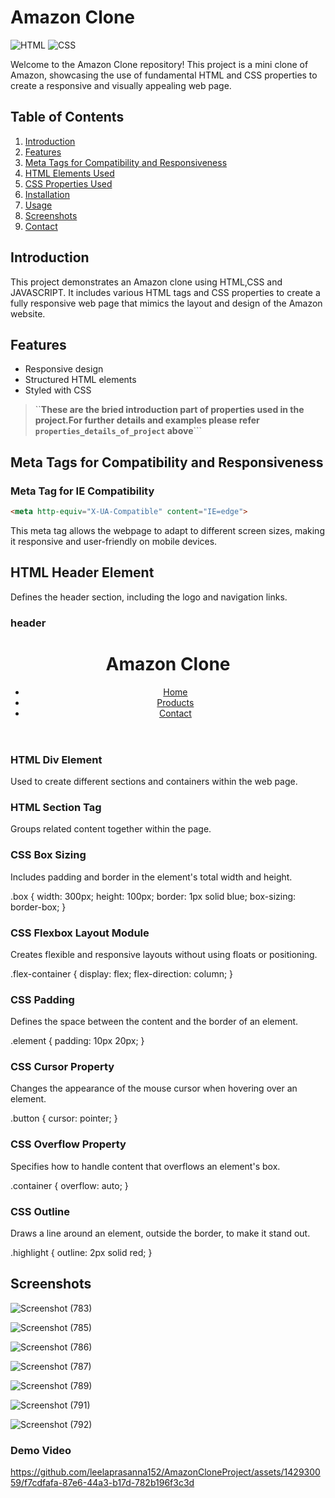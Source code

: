 # Amazon Clone

![HTML](https://img.shields.io/badge/HTML-5-orange)
![CSS](https://img.shields.io/badge/CSS-3-blue)

Welcome to the Amazon Clone repository! This project is a mini clone of Amazon, showcasing the use of fundamental HTML and CSS properties to create a responsive and visually appealing web page.

## Table of Contents

1. [Introduction](#introduction)
2. [Features](#features)
3. [Meta Tags for Compatibility and Responsiveness](#meta-tags-for-compatibility-and-responsiveness)
4. [HTML Elements Used](#html-elements-used)
5. [CSS Properties Used](#css-properties-used)
6. [Installation](#installation)
7. [Usage](#usage)
8. [Screenshots](#screenshots)
9. [Contact](#contact)

## Introduction

This project demonstrates an Amazon clone using HTML,CSS and JAVASCRIPT. It includes various HTML tags and CSS properties to create a fully responsive web page that mimics the layout and design of the Amazon website.

## Features

- Responsive design
- Structured HTML elements
- Styled with CSS

> ``**These are the bried introduction part of properties used in the project.For further details and examples please refer `properties_details_of_project` above**```

## Meta Tags for Compatibility and Responsiveness

### Meta Tag for IE Compatibility
```html
<meta http-equiv="X-UA-Compatible" content="IE=edge">
```
This meta tag allows the webpage to adapt to different screen sizes, making it responsive and user-friendly on mobile devices.

## HTML Header Element
Defines the header section, including the logo and navigation links.

### header
<header>
  <h1>Amazon Clone</h1>
  <nav>
    <ul>
      <li><a href="#home">Home</a></li>
      <li><a href="#products">Products</a></li>
      <li><a href="#contact">Contact</a></li>
    </ul>
  </nav>
</header>


### HTML Div Element
Used to create different sections and containers within the web page.

<div class="container">
  <!-- Content here -->
</div>

### HTML Section Tag
Groups related content together within the page.

<section class="products">
  <!-- Products here -->
</section>

### CSS Box Sizing
Includes padding and border in the element's total width and height.

.box {
  width: 300px;
  height: 100px;
  border: 1px solid blue;
  box-sizing: border-box;
}

### CSS Flexbox Layout Module
Creates flexible and responsive layouts without using floats or positioning.

.flex-container {
  display: flex;
  flex-direction: column;
}

### CSS Padding
Defines the space between the content and the border of an element.

.element {
  padding: 10px 20px;
}

### CSS Cursor Property
Changes the appearance of the mouse cursor when hovering over an element.

.button {
  cursor: pointer;
}

### CSS Overflow Property
Specifies how to handle content that overflows an element's box.

.container {
  overflow: auto;
}

### CSS Outline
Draws a line around an element, outside the border, to make it stand out.

.highlight {
  outline: 2px solid red;
}


## Screenshots


![Screenshot (783)](https://github.com/leelaprasanna152/AmazonCloneProject/assets/142930059/7a72857c-d0a9-4a8d-af82-e1f49d72373e)

![Screenshot (785)](https://github.com/leelaprasanna152/AmazonCloneProject/assets/142930059/25a46927-d79f-4494-b383-81c63821f64f)

![Screenshot (786)](https://github.com/leelaprasanna152/AmazonCloneProject/assets/142930059/349ebd44-6f59-4a36-9015-a93a653f9f4c)

![Screenshot (787)](https://github.com/leelaprasanna152/AmazonCloneProject/assets/142930059/9e9a0586-3203-4571-9b17-5986f58e68b2)

![Screenshot (789)](https://github.com/leelaprasanna152/AmazonCloneProject/assets/142930059/b8599493-4b85-420b-a235-983b58409682)

![Screenshot (791)](https://github.com/leelaprasanna152/AmazonCloneProject/assets/142930059/7e80b595-044b-4f56-8547-df4598164549)

![Screenshot (792)](https://github.com/leelaprasanna152/AmazonCloneProject/assets/142930059/f950d073-4564-4ef3-80be-acfd02c0b181)

### Demo Video

https://github.com/leelaprasanna152/AmazonCloneProject/assets/142930059/f7cdfafa-87e6-44a3-b17d-782b196f3c3d
